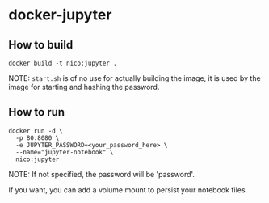 # docker-jupyter

## How to build

`docker build -t nico:jupyter .`

NOTE: `start.sh` is of no use for actually building the image, it is used by the image for starting and hashing the password.

## How to run

```
docker run -d \
  -p 80:8080 \
  -e JUPYTER_PASSWORD=<your_password_here> \
  --name="jupyter-notebook" \
  nico:jupyter
```

NOTE: If not specified, the password will be 'password'.

If you want, you can add a volume mount to persist your notebook files.
